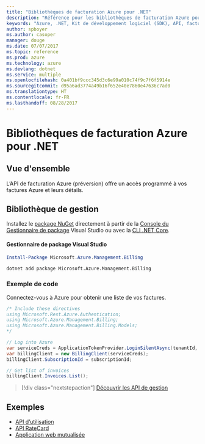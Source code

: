 ```yaml
---
title: "Bibliothèques de facturation Azure pour .NET"
description: "Référence pour les bibliothèques de facturation Azure pour .NET"
keywords: "Azure, .NET, Kit de développement logiciel (SDK), API, facturation"
author: spboyer
ms.author: casoper
manager: douge
ms.date: 07/07/2017
ms.topic: reference
ms.prod: azure
ms.technology: azure
ms.devlang: dotnet
ms.service: multiple
ms.openlocfilehash: 0a401bf9ccc345d3c6e99a010c74f9c7f6f5914e
ms.sourcegitcommit: d95a6ad3774a49b16f652e40e7860e47636c7ad0
ms.translationtype: HT
ms.contentlocale: fr-FR
ms.lasthandoff: 08/28/2017
---
```

# <a name="azure-billing-libraries-for-net"></a>Bibliothèques de facturation Azure pour .NET

## <a name="overview"></a>Vue d'ensemble

L’API de facturation Azure (préversion) offre un accès programmé à vos factures Azure et leurs détails.

## <a name="management-library"></a>Bibliothèque de gestion

Installez le [package NuGet](https://www.nuget.org/packages/Microsoft.Azure.Management.Billing) directement à partir de la [Console du Gestionnaire de package][PackageManager] Visual Studio ou avec la [CLI .NET Core][DotNetCLI].

#### <a name="visual-studio-package-manager"></a>Gestionnaire de package Visual Studio

```powershell
Install-Package Microsoft.Azure.Management.Billing
```

```bash
dotnet add package Microsoft.Azure.Management.Billing
```

### <a name="code-example"></a>Exemple de code

Connectez-vous à Azure pour obtenir une liste de vos factures.

```csharp
/* Include these directives
using Microsoft.Rest.Azure.Authentication;
using Microsoft.Azure.Management.Billing;
using Microsoft.Azure.Management.Billing.Models;
*/

// Log into Azure
var serviceCreds = ApplicationTokenProvider.LoginSilentAsync(tenantId, clientId, secret);
var billingClient = new BillingClient(serviceCreds);
billingClient.SubscriptionId = subscriptionId;

// Get list of invoices
billingClient.Invoices.List();
```

> [!div class="nextstepaction"]
> [Découvrir les API de gestion](/dotnet/api/overview/azure/billing/management)

## <a name="samples"></a>Exemples

* [API d’utilisation](https://github.com/Azure-Samples/billing-dotnet-usage-api)
* [API RateCard](https://github.com/Azure-Samples/billing-dotnet-ratecard-api)
* [Application web mutualisée](https://github.com/Azure-Samples/billing-dotnet-webapp-multitenant)

[PackageManager]: https://docs.microsoft.com/nuget/tools/package-manager-console
[DotNetCLI]: https://docs.microsoft.com/en-us/dotnet/core/tools/dotnet-add-package
